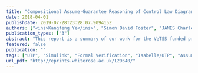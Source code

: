 ```yaml
---
title: "Compositional Assume-Guarantee Reasoning of Control Law Diagrams using UTP"
date: 2018-04-01
publishDate: 2019-07-28T23:28:07.909415Z
authors: ["<ins>Kangfeng Ye</ins>", "Simon David Foster", "JAMES Charles Paul Woodcock"]
publication_types: ["3"]
abstract: "This report is a summary of our work for the VeTSS funded project ?Mechanised Assume-Guarantee Reasoning for Control Law Diagrams via Circus?. Our Assume-Guarantee (AG) reasoning of control law diagrams is based on Hoare and He?s Unifying Theories of Programming and their theory of designs. In this report, we present developed theories and laws to map discrete-time Simulink block diagrams to designs in UTP, calculate assumptions and guarantees, and verify properties for modelled systems. A practical application of our AG reasoning to an aircraft cabin pressure control subsystem is also presented. In addition, all mechanised theories in Isabelle/UTP are attached in Appendices. In the end of this report, we summarise current progress for each work package."
featured: false
publication: ""
tags: ["UTP", "Simulink", "Formal Verification", "Isabelle/UTP", "Assume-Guarantee", "Contract-based Verification"]
url_pdf: "http://eprints.whiterose.ac.uk/129640/"
---
```


